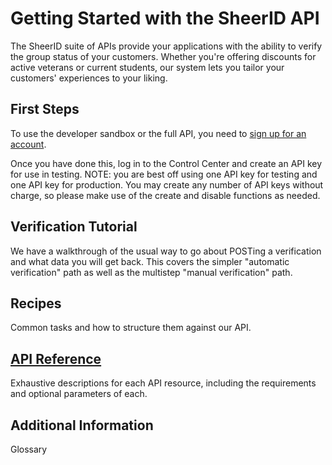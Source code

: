 Getting Started with the SheerID API
====================================

The SheerID suite of APIs provide your applications with the ability to verify the group status of your customers. Whether you're offering discounts for active veterans or current students, our system lets you tailor your customers' experiences to your liking.

First Steps
-----------

To use the developer sandbox or the full API, you need to [sign up for an account](https://services-sandbox.sheerid.com/home/signup.html).

Once you have done this, log in to the Control Center and create an API key for use in testing. NOTE: you are best off using one API key for testing and one API key for production. You may create any number of API keys without charge, so please make use of the create and disable functions as needed.

Verification Tutorial
---------------------

We have a walkthrough of the usual way to go about POSTing a verification and what data you will get back. This covers the simpler "automatic verification" path as well as the multistep "manual verification" path.

Recipes
-------

Common tasks and how to structure them against our API.

[API Reference](http://developer.sheerid.com/docs/)
-------------

Exhaustive descriptions for each API resource, including the requirements and optional parameters of each.

Additional Information
----------------------

Glossary
